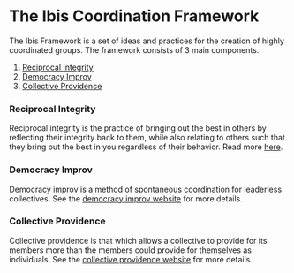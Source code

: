 # The Ibis Coordination Framework

The Ibis Framework is a set of ideas and practices for the creation of highly coordinated groups. The framework consists of 3 main components.

1. [Reciprocal Integrity](/reciprocal-integrity)
2. [Democracy Improv](https://democracyimprov.org)
3. [Collective Providence](https://collectiveprovidence.org)

### Reciprocal Integrity

Reciprocal integrity is the practice of bringing out the best in others by reflecting their integrity back to them, while also relating to others such that they bring out the best in you regardless of their behavior. Read more [here](/reciprocal-integrity).

### Democracy Improv

Democracy improv is a method of spontaneous coordination for leaderless collectives. See the [democracy improv website](https://democracyimprov.org) for more details.

### Collective Providence

Collective providence is that which allows a collective to provide for its members more than the members could provide for themselves as individuals. See the [collective providence website](https://collectiveprovidence.org) for more details.
